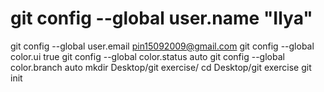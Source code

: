 # git config --global user.name "Ilya"
git config --global user.email pin15092009@gmail.com
git config --global color.ui true
git config --global color.status auto
git config --global color.branch auto
mkdir Desktop/git exercise/
cd Desktop/git exercise
git init
